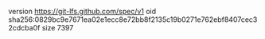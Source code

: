 version https://git-lfs.github.com/spec/v1
oid sha256:0829bc9e7671ea02e1ecc8e72bb8f2135c19b0271e762ebf8407cec32cdcba0f
size 7397
